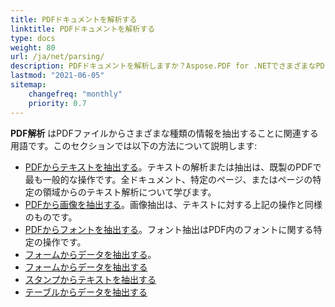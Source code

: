 ```yaml
---
title: PDFドキュメントを解析する
linktitle: PDFドキュメントを解析する
type: docs
weight: 80
url: /ja/net/parsing/
description: PDFドキュメントを解析しますか？Aspose.PDF for .NETでさまざまなPDFデータ抽出方法を探ります。
lastmod: "2021-06-05"
sitemap:
    changefreq: "monthly"
    priority: 0.7
---
```


**PDF解析** はPDFファイルからさまざまな種類の情報を抽出することに関連する用語です。このセクションでは以下の方法について説明します:

- [PDFからテキストを抽出する](/pdf/ja/net/extract-text-from-pdf/)。テキストの解析または抽出は、既製のPDFで最も一般的な操作です。全ドキュメント、特定のページ、またはページの特定の領域からのテキスト解析について学びます。
- [PDFから画像を抽出する](/pdf/ja/net/extract-images-from-the-pdf-file/)。画像抽出は、テキストに対する上記の操作と同様のものです。
- [PDFからフォントを抽出する](/pdf/ja/net/extract-fonts-from-pdf/)。フォント抽出はPDF内のフォントに関する特定の操作です。
- [フォームからデータを抽出する](/pdf/ja/net/extract-data-from-acroform/)。
- [フォームからデータを抽出する](/pdf/ja/net/extract-data-from-acroform/)
- [スタンプからテキストを抽出する](/pdf/ja/net/extract-text-from-stamps/)
- [テーブルからデータを抽出する](/pdf/ja/net/extract-data-from-table-in-pdf/)
